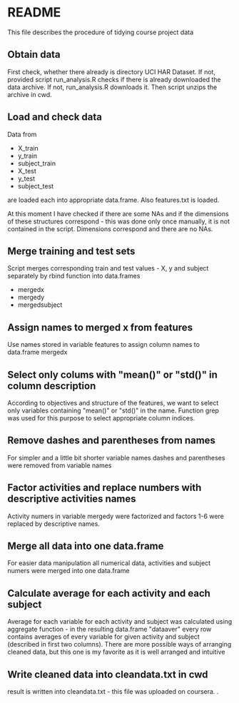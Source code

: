 # README

This file describes the procedure of tidying course project data

## Obtain data
First check, whether there already is directory UCI HAR Dataset. If not, provided script run\_analysis.R checks if there is already downloaded the data archive. If not, run\_analysis.R downloads it. Then script unzips the archive in cwd.

## Load and check data
Data from

* X\_train
* y\_train
* subject\_train
* X\_test
* y\_test
* subject\_test

are loaded each into appropriate data.frame.
Also features.txt is loaded.

At this moment I have checked if there are some NAs and if the dimensions of these structures correspond - this was done only once manually, it is not contained in the script. Dimensions correspond and there are no NAs.

## Merge training and test sets
Script merges corresponding train and test values - X, y and subject separately by rbind function into data.frames

* mergedx
* mergedy
* mergedsubject

## Assign names to merged x from features
Use names stored in variable features to assign column names to data.frame mergedx

## Select only colums with "mean()" or "std()" in column description
According to objectives and structure of the features, we want to select only variables containing "mean()" or "std()" in the name. Function grep was used for this purpose to select appropriate column indices.

## Remove dashes and parentheses from names
For simpler and a little bit shorter variable names dashes and parentheses were removed from variable names

## Factor activities and replace numbers with descriptive activities names
Activity numers in variable mergedy were factorized and factors 1-6 were replaced by descriptive names.

## Merge all data into one data.frame
For easier data manipulation all numerical data, activities and subject numers were merged into one data.frame

## Calculate average for each activity and each subject
Average for each variable for each activity and subject was calculated using aggregate function - in the resulting data.frame "dataaver" every row contains averages of every variable for given activity and subject (described in first two columns).
There are more possible ways of arranging cleaned data, but this one is my favorite as it is well arranged and intuitive

## Write cleaned data into cleandata.txt in cwd
result is written into cleandata.txt - this file was uploaded on coursera.
.